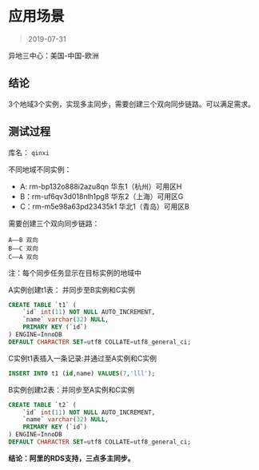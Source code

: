 # 应用场景

> 2019-07-31

异地三中心：美国-中国-欧洲

## 结论

3个地域3个实例，实现多主同步，需要创建三个双向同步链路。可以满足需求。

## 测试过程


库名：
`qinxi`

不同地域不同实例：

* A: rm-bp132o888i2azu8qn  华东1（杭州）可用区H
* B：rm-uf6qv3d018nlh1pg8  华东2（上海）可用区G
* C：rm-m5e98a63pd23435k1  华北1（青岛）可用区B


需要创建三个双向同步链路：

```shell
A——B 双向
B——C 双向
C——A 双向
```

注：每个同步任务显示在目标实例的地域中


A实例创建t1表： 并同步至B实例和C实例

```sql
CREATE TABLE `t1` (
	`id` int(11) NOT NULL AUTO_INCREMENT,
	`name` varchar(32) NULL,
	PRIMARY KEY (`id`)
) ENGINE=InnoDB
DEFAULT CHARACTER SET=utf8 COLLATE=utf8_general_ci;
```

C实例t1表插入一条记录:并通过至A实例和C实例

```sql
INSERT INTO t1 (id,name) VALUES(7,'lll');
```

B实例创建t2表：并同步至A实例和C实例

```sql
CREATE TABLE `t2` (
	`id` int(11) NOT NULL AUTO_INCREMENT,
	`name` varchar(32) NULL,
	PRIMARY KEY (`id`)
) ENGINE=InnoDB
DEFAULT CHARACTER SET=utf8 COLLATE=utf8_general_ci;
```

**结论：阿里的RDS支持，三点多主同步。**
